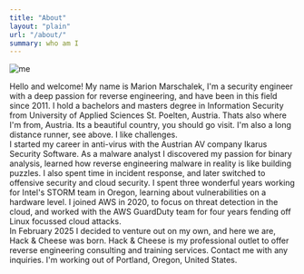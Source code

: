 ```yaml
---
title: "About"
layout: "plain"
url: "/about/"
summary: who am I
---
```


![me](../images/running.png)

Hello and welcome! My name is Marion Marschalek, I'm a security engineer 
with a deep passion for reverse engineering, and have been in this field 
since 2011. I hold a bachelors and masters degree in Information Security 
from University of Applied Sciences St. Poelten, Austria. Thats also where 
I'm from, Austria. Its a beautiful country, you should go visit.
I'm also a long distance runner, see above. I like challenges. \
I started my career in anti-virus with the Austrian AV company Ikarus Security Software. 
As a malware analyst I discovered my passion for binary analysis, learned
how reverse engineering malware in reality is like building puzzles. I 
also spent time in incident response, and later switched to offensive 
security and cloud security. I spent three wonderful years working for
Intel's STORM team in Oregon, learning about vulnerabilities on a 
hardware level. I joined AWS in 2020, to focus on threat detection in 
the cloud, and worked with the AWS GuardDuty team for four years fending
off Linux focussed cloud attacks.  \
In February 2025 I decided to venture out on my own, and here we are,
Hack & Cheese was born. Hack & Cheese is my professional outlet to offer
reverse engineering consulting and training services. Contact me with any
inquiries. I'm working out of Portland, Oregon, United States.